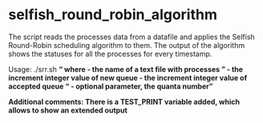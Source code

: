 # selfish_round_robin_algorithm
The script reads the processes data from a datafile and applies the Selfish Round-Robin scheduling algorithm to them. The output of the algorithm shows the statuses for all the processes for every timestamp.

Usage: ./srr.sh <filename> <a> <b> <q>
where <filename> - the name of a text file with processes
<a> - the increment integer value of new queue
<b> - the increment integer value of accepted queue
<q> - optional parameter, the quanta number

Additional comments:
There is a TEST_PRINT variable added, which allows to show an extended output
